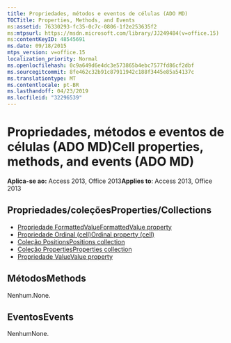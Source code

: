 ```yaml
---
title: Propriedades, métodos e eventos de células (ADO MD)
TOCTitle: Properties, Methods, and Events
ms:assetid: 76330293-fc35-0c7c-0806-1f2e253635f2
ms:mtpsurl: https://msdn.microsoft.com/library/JJ249484(v=office.15)
ms:contentKeyID: 48545691
ms.date: 09/18/2015
mtps_version: v=office.15
localization_priority: Normal
ms.openlocfilehash: 0c9a649d6e4dc3e573865b4ebc7577fd86cf2dbf
ms.sourcegitcommit: 8fe462c32b91c87911942c188f3445e85a54137c
ms.translationtype: MT
ms.contentlocale: pt-BR
ms.lasthandoff: 04/23/2019
ms.locfileid: "32296539"
---
```

# <a name="cell-properties-methods-and-events-ado-md"></a><span data-ttu-id="6f205-102">Propriedades, métodos e eventos de células (ADO MD)</span><span class="sxs-lookup"><span data-stu-id="6f205-102">Cell properties, methods, and events (ADO MD)</span></span>

<span data-ttu-id="6f205-103">**Aplica-se ao:** Access 2013, Office 2013</span><span class="sxs-lookup"><span data-stu-id="6f205-103">**Applies to**: Access 2013, Office 2013</span></span>

## <a name="propertiescollections"></a><span data-ttu-id="6f205-104">Propriedades/coleções</span><span class="sxs-lookup"><span data-stu-id="6f205-104">Properties/Collections</span></span>

- [<span data-ttu-id="6f205-105">Propriedade FormattedValue</span><span class="sxs-lookup"><span data-stu-id="6f205-105">FormattedValue property</span></span>](formattedvalue-property-ado-md.md)
- [<span data-ttu-id="6f205-106">Propriedade Ordinal (cell)</span><span class="sxs-lookup"><span data-stu-id="6f205-106">Ordinal property (cell)</span></span>](ordinal-property-ado-md-cell.md)
- [<span data-ttu-id="6f205-107">Coleção Positions</span><span class="sxs-lookup"><span data-stu-id="6f205-107">Positions collection</span></span>](positions-collection-ado-md.md)
- [<span data-ttu-id="6f205-108">Coleção Properties</span><span class="sxs-lookup"><span data-stu-id="6f205-108">Properties collection</span></span>](properties-collection-ado.md)
- [<span data-ttu-id="6f205-109">Propriedade Value</span><span class="sxs-lookup"><span data-stu-id="6f205-109">Value property</span></span>](value-property-ado-md.md)

## <a name="methods"></a><span data-ttu-id="6f205-110">Métodos</span><span class="sxs-lookup"><span data-stu-id="6f205-110">Methods</span></span>

<span data-ttu-id="6f205-111">Nenhum.</span><span class="sxs-lookup"><span data-stu-id="6f205-111">None.</span></span>

## <a name="events"></a><span data-ttu-id="6f205-112">Eventos</span><span class="sxs-lookup"><span data-stu-id="6f205-112">Events</span></span>

<span data-ttu-id="6f205-113">Nenhum</span><span class="sxs-lookup"><span data-stu-id="6f205-113">None.</span></span>

